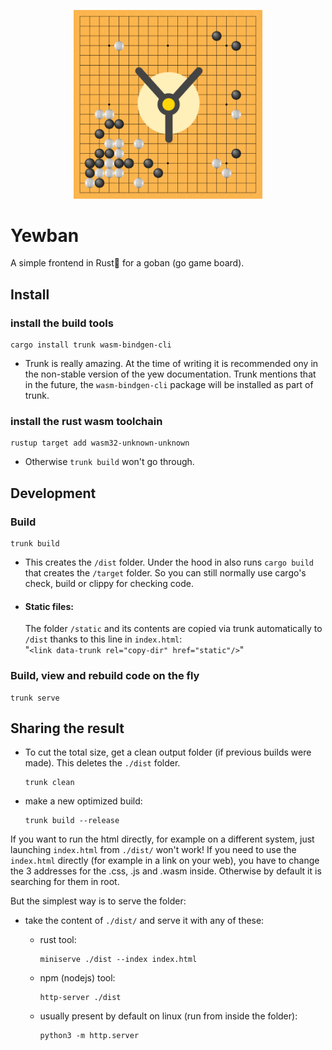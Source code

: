 <p align="center">
    <img src="assets/logo.png" width="60%" />
</p>

# Yewban

A simple frontend in Rust🦀️ for a goban (go game board).

## Install

### install the build tools

```
cargo install trunk wasm-bindgen-cli
```

- Trunk is really amazing. At the time of writing it is recommended ony in the non-stable version of the yew documentation. Trunk mentions that in the future, the `wasm-bindgen-cli` package will be installed as part of trunk.

### install the rust wasm toolchain

```
rustup target add wasm32-unknown-unknown
```

- Otherwise `trunk build` won't go through.

## Development

### Build

```
trunk build
```
- This creates the `/dist` folder. Under the hood in also runs `cargo build` that creates the `/target` folder. So you can still normally use cargo's check, build or clippy for checking code. 
- #### Static files:
  The folder `/static` and its contents are copied via trunk automatically to `/dist` thanks to this line in `index.html`:\
  "`<link data-trunk rel="copy-dir" href="static"/>`"

### Build, view and rebuild code on the fly

```
trunk serve
```

## Sharing the result

- To cut the total size, get a clean output folder (if previous builds were made). This deletes the `./dist` folder.

  ```
  trunk clean
  ```

- make a new optimized build:

  ```
  trunk build --release
  ```
If you want to run the html directly, for example on a different system, just launching `index.html` from `./dist/` won't work! If you need to use the `index.html` directly (for example in a link on your web), you have to change the 3 addresses for the .css, .js and .wasm inside. Otherwise by default it is searching for them in root.

But the simplest way is to serve the folder:

- take the content of `./dist/` and serve it with any of these:
  - rust tool:

    ```
    miniserve ./dist --index index.html
    ```

  - npm (nodejs) tool:

    ```
    http-server ./dist
    ```

  - usually present by default on linux (run from inside the folder):
    ```
    python3 -m http.server
    ```
